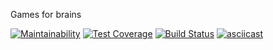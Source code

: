 Games for brains

[![Maintainability](https://api.codeclimate.com/v1/badges/3966a75ff7ff2bac4108/maintainability)](https://codeclimate.com/github/karasino/project-lvl1-s388/maintainability)
[![Test Coverage](https://api.codeclimate.com/v1/badges/3966a75ff7ff2bac4108/test_coverage)](https://codeclimate.com/github/karasino/project-lvl1-s388/test_coverage)
[![Build Status](https://travis-ci.org/karasino/project-lvl1-s388.svg?branch=master)](https://travis-ci.org/karasino/project-lvl1-s388)
[![asciicast](https://asciinema.org/a/yRqoNdeFmXUSU2Bx0jdFDjMAu.svg)](https://asciinema.org/a/yRqoNdeFmXUSU2Bx0jdFDjMAu)
